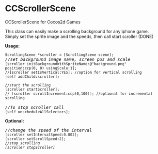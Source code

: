 CCScrollerScene
===============

CCScrollerScene for Cocos2d Games

This class can easily make a scrolling background for any iphone game.
Simply set the sprite image and the speeds, then call start scroller (DONE)

<b>Usage:</b><p>
<pre>
<code>ScrollingScene *scroller = [ScrollingScene scene];</code>
<var>//set background image name, screen pos and scale</var>
<code>[scroller initBackgroundWithSpriteName:@"background.png" position:ccp(0, 0) usingScale:1];</code>
<code>//[scroller setIsVertical:YES]; //option for vertical scrolling</code>
<code>[self addChild:scroller];

<var>//start the scrolling</var>
[scroller startScroller];
// [scroller scrollIncrement:ccp(0,100)]; //optional for incremental scrolling</code>

<var>//To stop scroller call</var>
<code>[self unscheduleAllSelectors];</code>
</pre>
<p>
<b>Optional:</b>
<pre>
<var>//change the speed of the interval</var>
<code>[scroller setIntervalSpeed:0.002];
[scroller setScrollSpeed:2];
<var>//stop scrolling
[scroller stopScroller]</code></pre>

